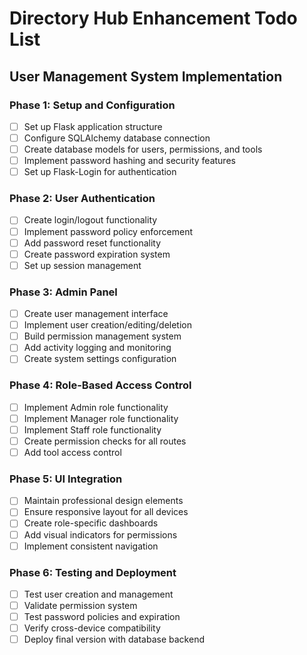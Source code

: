 # Directory Hub Enhancement Todo List

## User Management System Implementation

### Phase 1: Setup and Configuration
- [ ] Set up Flask application structure
- [ ] Configure SQLAlchemy database connection
- [ ] Create database models for users, permissions, and tools
- [ ] Implement password hashing and security features
- [ ] Set up Flask-Login for authentication

### Phase 2: User Authentication
- [ ] Create login/logout functionality
- [ ] Implement password policy enforcement
- [ ] Add password reset functionality
- [ ] Create password expiration system
- [ ] Set up session management

### Phase 3: Admin Panel
- [ ] Create user management interface
- [ ] Implement user creation/editing/deletion
- [ ] Build permission management system
- [ ] Add activity logging and monitoring
- [ ] Create system settings configuration

### Phase 4: Role-Based Access Control
- [ ] Implement Admin role functionality
- [ ] Implement Manager role functionality
- [ ] Implement Staff role functionality
- [ ] Create permission checks for all routes
- [ ] Add tool access control

### Phase 5: UI Integration
- [ ] Maintain professional design elements
- [ ] Ensure responsive layout for all devices
- [ ] Create role-specific dashboards
- [ ] Add visual indicators for permissions
- [ ] Implement consistent navigation

### Phase 6: Testing and Deployment
- [ ] Test user creation and management
- [ ] Validate permission system
- [ ] Test password policies and expiration
- [ ] Verify cross-device compatibility
- [ ] Deploy final version with database backend
